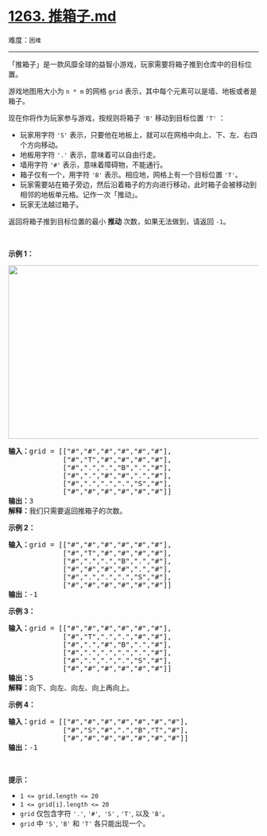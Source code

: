 # [1263. 推箱子.md](https://leetcode-cn.com/problems/minimum-moves-to-move-a-box-to-their-target-location)

难度：`困难`

---

<p>「推箱子」是一款风靡全球的益智小游戏，玩家需要将箱子推到仓库中的目标位置。</p>

<p>游戏地图用大小为 <code>n * m</code> 的网格 <code>grid</code> 表示，其中每个元素可以是墙、地板或者是箱子。</p>

<p>现在你将作为玩家参与游戏，按规则将箱子&nbsp;<code>&#39;B&#39;</code>&nbsp;移动到目标位置&nbsp;<code>&#39;T&#39;</code> ：</p>

<ul>
	<li>玩家用字符&nbsp;<code>&#39;S&#39;</code>&nbsp;表示，只要他在地板上，就可以在网格中向上、下、左、右四个方向移动。</li>
	<li>地板用字符&nbsp;<code>&#39;.&#39;</code>&nbsp;表示，意味着可以自由行走。</li>
	<li>墙用字符&nbsp;<code>&#39;#&#39;</code>&nbsp;表示，意味着障碍物，不能通行。&nbsp;</li>
	<li>箱子仅有一个，用字符&nbsp;<code>&#39;B&#39;</code>&nbsp;表示。相应地，网格上有一个目标位置&nbsp;<code>&#39;T&#39;</code>。</li>
	<li>玩家需要站在箱子旁边，然后沿着箱子的方向进行移动，此时箱子会被移动到相邻的地板单元格。记作一次「推动」。</li>
	<li>玩家无法越过箱子。</li>
</ul>

<p>返回将箱子推到目标位置的最小 <strong>推动</strong> 次数，如果无法做到，请返回&nbsp;<code>-1</code>。</p>

<p>&nbsp;</p>

<p><strong>示例 1：</strong></p>

<p><strong><img alt="" src="https://assets.leetcode-cn.com/aliyun-lc-upload/uploads/2019/11/16/sample_1_1620.png" style="height: 349px; width: 520px;"></strong></p>

<pre><strong>输入：</strong>grid = [[&quot;#&quot;,&quot;#&quot;,&quot;#&quot;,&quot;#&quot;,&quot;#&quot;,&quot;#&quot;],
             [&quot;#&quot;,&quot;T&quot;,&quot;#&quot;,&quot;#&quot;,&quot;#&quot;,&quot;#&quot;],
&nbsp;            [&quot;#&quot;,&quot;.&quot;,&quot;.&quot;,&quot;B&quot;,&quot;.&quot;,&quot;#&quot;],
&nbsp;            [&quot;#&quot;,&quot;.&quot;,&quot;#&quot;,&quot;#&quot;,&quot;.&quot;,&quot;#&quot;],
&nbsp;            [&quot;#&quot;,&quot;.&quot;,&quot;.&quot;,&quot;.&quot;,&quot;S&quot;,&quot;#&quot;],
&nbsp;            [&quot;#&quot;,&quot;#&quot;,&quot;#&quot;,&quot;#&quot;,&quot;#&quot;,&quot;#&quot;]]
<strong>输出：</strong>3
<strong>解释：</strong>我们只需要返回推箱子的次数。</pre>

<p><strong>示例 2：</strong></p>

<pre><strong>输入：</strong>grid = [[&quot;#&quot;,&quot;#&quot;,&quot;#&quot;,&quot;#&quot;,&quot;#&quot;,&quot;#&quot;],
             [&quot;#&quot;,&quot;T&quot;,&quot;#&quot;,&quot;#&quot;,&quot;#&quot;,&quot;#&quot;],
&nbsp;            [&quot;#&quot;,&quot;.&quot;,&quot;.&quot;,&quot;B&quot;,&quot;.&quot;,&quot;#&quot;],
&nbsp;            [&quot;#&quot;,&quot;#&quot;,&quot;#&quot;,&quot;#&quot;,&quot;.&quot;,&quot;#&quot;],
&nbsp;            [&quot;#&quot;,&quot;.&quot;,&quot;.&quot;,&quot;.&quot;,&quot;S&quot;,&quot;#&quot;],
&nbsp;            [&quot;#&quot;,&quot;#&quot;,&quot;#&quot;,&quot;#&quot;,&quot;#&quot;,&quot;#&quot;]]
<strong>输出：</strong>-1
</pre>

<p><strong>示例 3：</strong></p>

<pre><strong>输入：</strong>grid = [[&quot;#&quot;,&quot;#&quot;,&quot;#&quot;,&quot;#&quot;,&quot;#&quot;,&quot;#&quot;],
&nbsp;            [&quot;#&quot;,&quot;T&quot;,&quot;.&quot;,&quot;.&quot;,&quot;#&quot;,&quot;#&quot;],
&nbsp;            [&quot;#&quot;,&quot;.&quot;,&quot;#&quot;,&quot;B&quot;,&quot;.&quot;,&quot;#&quot;],
&nbsp;            [&quot;#&quot;,&quot;.&quot;,&quot;.&quot;,&quot;.&quot;,&quot;.&quot;,&quot;#&quot;],
&nbsp;            [&quot;#&quot;,&quot;.&quot;,&quot;.&quot;,&quot;.&quot;,&quot;S&quot;,&quot;#&quot;],
&nbsp;            [&quot;#&quot;,&quot;#&quot;,&quot;#&quot;,&quot;#&quot;,&quot;#&quot;,&quot;#&quot;]]
<strong>输出：</strong>5
<strong>解释：</strong>向下、向左、向左、向上再向上。
</pre>

<p><strong>示例 4：</strong></p>

<pre><strong>输入：</strong>grid = [[&quot;#&quot;,&quot;#&quot;,&quot;#&quot;,&quot;#&quot;,&quot;#&quot;,&quot;#&quot;,&quot;#&quot;],
&nbsp;            [&quot;#&quot;,&quot;S&quot;,&quot;#&quot;,&quot;.&quot;,&quot;B&quot;,&quot;T&quot;,&quot;#&quot;],
&nbsp;            [&quot;#&quot;,&quot;#&quot;,&quot;#&quot;,&quot;#&quot;,&quot;#&quot;,&quot;#&quot;,&quot;#&quot;]]
<strong>输出：</strong>-1
</pre>

<p>&nbsp;</p>

<p><strong>提示：</strong></p>

<ul>
	<li><code>1 &lt;= grid.length &lt;= 20</code></li>
	<li><code>1 &lt;= grid[i].length &lt;= 20</code></li>
	<li><code>grid</code> 仅包含字符&nbsp;<code>&#39;.&#39;</code>, <code>&#39;#&#39;</code>,&nbsp; <code>&#39;S&#39;</code> , <code>&#39;T&#39;</code>, 以及&nbsp;<code>&#39;B&#39;</code>。</li>
	<li><code>grid</code>&nbsp;中&nbsp;<code>&#39;S&#39;</code>, <code>&#39;B&#39;</code>&nbsp;和&nbsp;<code>&#39;T&#39;</code>&nbsp;各只能出现一个。</li>
</ul>

